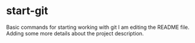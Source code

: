 # start-git
Basic commands for starting working with git
I am editing the README file. Adding some more details about the project description.

